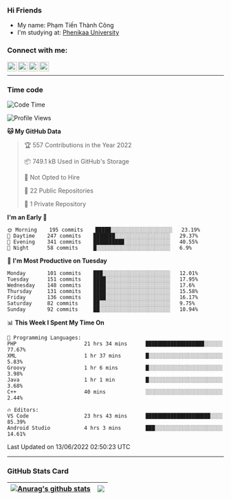 ### Hi Friends

- My name: Phạm Tiến Thành Công
- I'm studying at: [Phenikaa University]


### Connect with me:
[<img align="left" alt="PhamTienThanhCong | Facebook" width="22px" src="https://upload.wikimedia.org/wikipedia/commons/thumb/1/16/Facebook-icon-1.png/640px-Facebook-icon-1.png" />][facebook]
[<img align="left" alt="PhamTienThanhCong | Zalo" width="22px" src="https://www.anphatpc.com.vn/template/anphat_2020v2/images/icon-zalo.jpg" />][zalo]
[<img align="left" alt="PhamTienThanhCong | LinkedIn" width="22px" src="https://cdn3.iconfinder.com/data/icons/inficons/512/linkedin.png" />][linkedin]
[<img align="left" alt="PhamTienThanhCong | tiktok" width="22px" src="https://cdn.worldvectorlogo.com/logos/tiktok-logo.svg" />][tiktok]

<br />

---

### Time code

<!--START_SECTION:waka-->
![Code Time](http://img.shields.io/badge/Code%20Time-435%20hrs%2030%20mins-blue)

![Profile Views](http://img.shields.io/badge/Profile%20Views-10-blue)

**🐱 My GitHub Data** 

> 🏆 557 Contributions in the Year 2022
 > 
> 📦 749.1 kB Used in GitHub's Storage 
 > 
> 🚫 Not Opted to Hire
 > 
> 📜 22 Public Repositories 
 > 
> 🔑 1 Private Repository 
 > 
**I'm an Early 🐤** 

```text
🌞 Morning    195 commits    █████░░░░░░░░░░░░░░░░░░░░   23.19% 
🌆 Daytime    247 commits    ███████░░░░░░░░░░░░░░░░░░   29.37% 
🌃 Evening    341 commits    ██████████░░░░░░░░░░░░░░░   40.55% 
🌙 Night      58 commits     █░░░░░░░░░░░░░░░░░░░░░░░░   6.9%

```
📅 **I'm Most Productive on Tuesday** 

```text
Monday       101 commits    ███░░░░░░░░░░░░░░░░░░░░░░   12.01% 
Tuesday      151 commits    ████░░░░░░░░░░░░░░░░░░░░░   17.95% 
Wednesday    148 commits    ████░░░░░░░░░░░░░░░░░░░░░   17.6% 
Thursday     131 commits    ████░░░░░░░░░░░░░░░░░░░░░   15.58% 
Friday       136 commits    ████░░░░░░░░░░░░░░░░░░░░░   16.17% 
Saturday     82 commits     ██░░░░░░░░░░░░░░░░░░░░░░░   9.75% 
Sunday       92 commits     ██░░░░░░░░░░░░░░░░░░░░░░░   10.94%

```


📊 **This Week I Spent My Time On** 

```text
💬 Programming Languages: 
PHP                      21 hrs 34 mins      ███████████████████░░░░░░   77.67% 
XML                      1 hr 37 mins        █░░░░░░░░░░░░░░░░░░░░░░░░   5.83% 
Groovy                   1 hr 6 mins         █░░░░░░░░░░░░░░░░░░░░░░░░   3.98% 
Java                     1 hr 1 min          █░░░░░░░░░░░░░░░░░░░░░░░░   3.68% 
C++                      40 mins             ░░░░░░░░░░░░░░░░░░░░░░░░░   2.44%

🔥 Editors: 
VS Code                  23 hrs 43 mins      █████████████████████░░░░   85.39% 
Android Studio           4 hrs 3 mins        ███░░░░░░░░░░░░░░░░░░░░░░   14.61%

```


 Last Updated on 13/06/2022 02:50:23 UTC
<!--END_SECTION:waka-->

---

### GitHub Stats Card

| <a href="https://github.com/phamtienthanhcong"><img align="center" src="https://github-readme-stats.vercel.app/api?username=PhamTienThanhCong&show_icons=true&include_all_commits=true&theme=buefy&hide_border=true&theme=ocean_dark" alt="Anurag's github stats" /></a> | <a href="https://github.com/phamtienthanhcong"><img align="center" src="https://github-readme-stats.vercel.app/api/top-langs/?username=PhamTienThanhCong&layout=compact&theme=buefy&hide_border=true&theme=ocean_dark" /></a> |
| ------------- | ------------- |

[Phenikaa University]: https://phenikaa-uni.edu.vn/vi
[facebook]: https://www.facebook.com/phamtienthanhcong
[linkedin]: https://linkedin.com/in/phamtienthanhcong
[zalo]: https://zalo.me/0396396332
[tiktok]: https://www.tiktok.com/@phamtienthanhcong
[web]: https://github.com/PhamTienThanhCong/web_dev
[min project]: https://github.com/PhamTienThanhCong/Project-Of-Web
[c and cpp]: https://github.com/PhamTienThanhCong/Code_C_and_Cpro
[python]: https://github.com/PhamTienThanhCong/Python_beginer
